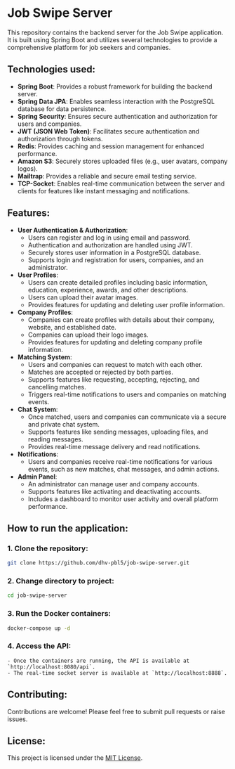 # Job Swipe Server

This repository contains the backend server for the Job Swipe application. It is built using Spring Boot and utilizes several technologies to provide a comprehensive platform for job seekers and companies.

## Technologies used:

-   **Spring Boot**: Provides a robust framework for building the backend server.
-   **Spring Data JPA**: Enables seamless interaction with the PostgreSQL database for data persistence.
-   **Spring Security**: Ensures secure authentication and authorization for users and companies.
-   **JWT (JSON Web Token)**: Facilitates secure authentication and authorization through tokens.
-   **Redis**: Provides caching and session management for enhanced performance.
-   **Amazon S3**: Securely stores uploaded files (e.g., user avatars, company logos).
-   **Mailtrap**: Provides a reliable and secure email testing service.
-   **TCP-Socket**: Enables real-time communication between the server and clients for features like instant messaging and notifications.

## Features:

-   **User Authentication & Authorization**:
    -   Users can register and log in using email and password.
    -   Authentication and authorization are handled using JWT.
    -   Securely stores user information in a PostgreSQL database.
    -   Supports login and registration for users, companies, and an administrator.
-   **User Profiles**:
    -   Users can create detailed profiles including basic information, education, experience, awards, and other descriptions.
    -   Users can upload their avatar images.
    -   Provides features for updating and deleting user profile information.
-   **Company Profiles**:
    -   Companies can create profiles with details about their company, website, and established date.
    -   Companies can upload their logo images.
    -   Provides features for updating and deleting company profile information.
-   **Matching System**:
    -   Users and companies can request to match with each other.
    -   Matches are accepted or rejected by both parties.
    -   Supports features like requesting, accepting, rejecting, and cancelling matches.
    -   Triggers real-time notifications to users and companies on matching events.
-   **Chat System**:
    -   Once matched, users and companies can communicate via a secure and private chat system.
    -   Supports features like sending messages, uploading files, and reading messages.
    -   Provides real-time message delivery and read notifications.
-   **Notifications**:
    -   Users and companies receive real-time notifications for various events, such as new matches, chat messages, and admin actions.
-   **Admin Panel**:
    -   An administrator can manage user and company accounts.
    -   Supports features like activating and deactivating accounts.
    -   Includes a dashboard to monitor user activity and overall platform performance.

## How to run the application:

### 1. Clone the repository:

```bash
git clone https://github.com/dhv-pbl5/job-swipe-server.git
```

### 2. Change directory to project:

```bash
cd job-swipe-server
```

### 3. Run the Docker containers:

```bash
docker-compose up -d
```

### 4. Access the API:

    - Once the containers are running, the API is available at `http://localhost:8080/api`.
    - The real-time socket server is available at `http://localhost:8888`.

## Contributing:

Contributions are welcome! Please feel free to submit pull requests or raise issues.

## License:

This project is licensed under the [MIT License](LICENSE).
